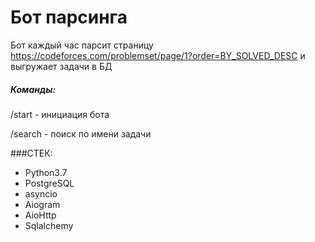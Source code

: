 # Бот парсинга
Бот каждый час парсит страницу https://codeforces.com/problemset/page/1?order=BY_SOLVED_DESC
и выгружает задачи в БД

##### Команды:
/start - инициация бота

/search - поиск по имени задачи


###СТЕК: 
* Python3.7
* PostgreSQL
* asyncio
* Aiogram
* AioHttp
* Sqlalchemy
